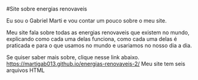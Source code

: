 #Site sobre energias renovaveis

Eu sou o Gabriel Marti e vou contar um pouco sobre o meu site.

Meu site fala sobre todas as energias renovaveis que existem no mundo, 
explicando como cada uma delas funciona, como cada uma delas é praticada e
para o que usamos no mundo e usariamos no nosso dia a dia.

Se quiser saber mais sobre, clique nesse link abaixo.
https://martigab013.github.io/energias-renovaveis-2/
Meu site tem seis arquivos HTML

